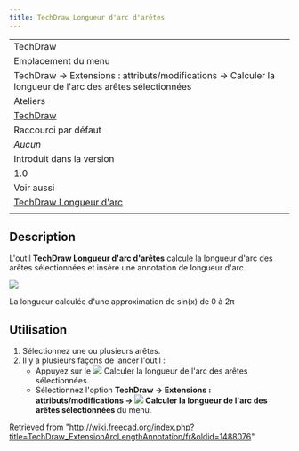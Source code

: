 ```yaml
---
title: TechDraw Longueur d'arc d'arêtes
---
```

|  |
| --- |
| TechDraw |
| Emplacement du menu |
| TechDraw → Extensions : attributs/modifications → Calculer la longueur de l'arc des arêtes sélectionnées |
| Ateliers |
| [TechDraw](/TechDraw_Workbench/fr "TechDraw Workbench/fr") |
| Raccourci par défaut |
| *Aucun* |
| Introduit dans la version |
| 1.0 |
| Voir aussi |
| [TechDraw Longueur d'arc](/TechDraw_ExtensionCreateLengthArc/fr "TechDraw ExtensionCreateLengthArc/fr") |
|  |

## Description

L'outil **TechDraw Longueur d'arc d'arêtes**  calcule la longueur d'arc des arêtes sélectionnées et insère une annotation de longueur d'arc.

![](/images/TechDraw_ExtensionArcLengthAnnotationExample.png)

La longueur calculée d'une approximation de sin(x) de 0 à 2π

## Utilisation

1. Sélectionnez une ou plusieurs arêtes.
2. Il y a plusieurs façons de lancer l'outil :
   * Appuyez sur le ![](/images/TechDraw_ExtensionArcLengthAnnotation.svg) Calculer la longueur de l'arc des arêtes sélectionnées.
   * Sélectionnez l'option **TechDraw → Extensions : attributs/modifications → ![](/images/TechDraw_ExtensionArcLengthAnnotation.svg) Calculer la longueur de l'arc des arêtes sélectionnées** du menu.

Retrieved from "<http://wiki.freecad.org/index.php?title=TechDraw_ExtensionArcLengthAnnotation/fr&oldid=1488076>"